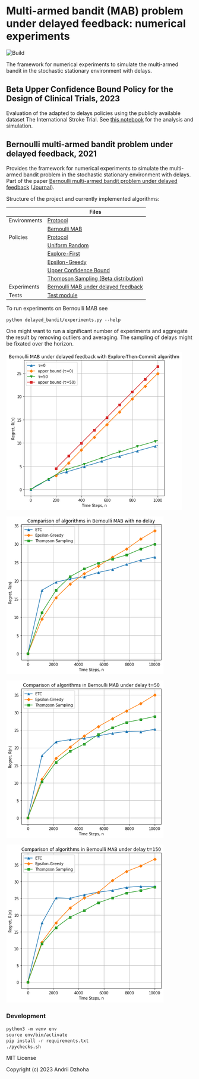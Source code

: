 # Multi-armed bandit (MAB) problem under delayed feedback: numerical experiments

![Build](https://github.com/djo/delayed-bandit/workflows/Python%20application/badge.svg)

The framework for numerical experiments to simulate the multi-armed bandit in the stochastic stationary environment with delays.

## Beta Upper Confidence Bound Policy for the Design of Clinical Trials, 2023

Evaluation of the adapted to delays policies using the publicly available dataset The International Stroke Trial. See [this notebook](Beta-Upper-Confidence-Bound-Policy-for-the-Design-of-Clinical-Trials.ipynb) for the analysis and simulation. 

## Bernoulli multi-armed bandit problem under delayed feedback, 2021

Provides the framework for numerical experiments to simulate the multi-armed bandit problem
in the stochastic stationary environment with delays. Part of the paper [Bernoulli multi-armed bandit problem under delayed feedback](https://djo.github.io/assets/bernoulli-multi-armed-bandit-problem-under-delayed-feedback.pdf)
([Journal](https://bphm.knu.ua/index.php/bphm/article/view/214)).

Structure of the project and currently implemented algorithms:

||Files|
|-|-|
|Environments|[Protocol](delayed_bandit/environments/environment.py)|
||[Bernoulli MAB](delayed_bandit/environments/bernoulli_bandit.py)|
|Policies|[Protocol](delayed_bandit/policies/policy.py)|
||[Uniform Random](delayed_bandit/policies/uniform_random.py)|
||[Explore-First](delayed_bandit/policies/etc.py)|
||[Epsilon-Greedy](delayed_bandit/policies/epsilon_greedy.py)|
||[Upper Confidence Bound](delayed_bandit/policies/ucb.py)|
||[Thompson Sampling (Beta distribution)](delayed_bandit/policies/beta_thompson_sampling.py)|
|Experiments|[Bernoulli MAB under delayed feedback](delayed_bandit/experiments.py)|
|Tests|[Test module](delayed_bandit/test/)|

To run experiments on Bernoulli MAB see
```
python delayed_bandit/experiments.py --help
```

One might want to run a significant number of experiments and aggregate the result by removing outliers and averaging.
The sampling of delays might be fixated over the horizon.

![Bernoulli MAB under delayed feedback with Explore-First algorithm](bernoulli-mab-explore-then-commit.png)

![Comparison of algorithms in Bernoulli MAB with no delays](all-algorithms-no-delay.png)

![Comparison of algorithms in Bernoulli MAB under delay t=50](all-algorithms-delay-50.png)

![Comparison of algorithms in Bernoulli MAB under delay t=150](all-algorithms-delay-150.png)

### Development

```
python3 -m venv env
source env/bin/activate
pip install -r requirements.txt
./pychecks.sh
```

MIT License

Copyright (c) 2023 Andrii Dzhoha
